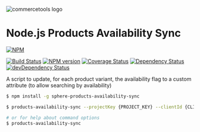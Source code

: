 ![commercetools logo](https://cdn.rawgit.com/commercetools/press-kit/master/PNG/72DPI/CT%20logo%20horizontal%20RGB%2072dpi.png)

# Node.js Products Availability Sync

[![NPM](https://nodei.co/npm/sphere-products-availability-sync.png?downloads=true)](https://www.npmjs.org/package/sphere-products-availability-sync)

[![Build Status](https://secure.travis-ci.org/sphereio/sphere-products-availability-sync.png?branch=master)](http://travis-ci.org/sphereio/sphere-products-availability-sync) [![NPM version](https://badge.fury.io/js/sphere-products-availability-sync.png)](http://badge.fury.io/js/sphere-products-availability-sync) [![Coverage Status](https://coveralls.io/repos/sphereio/sphere-products-availability-sync/badge.png?branch=master)](https://coveralls.io/r/sphereio/sphere-products-availability-sync?branch=master) [![Dependency Status](https://david-dm.org/sphereio/sphere-products-availability-sync.png?theme=shields.io)](https://david-dm.org/sphereio/sphere-products-availability-sync) [![devDependency Status](https://david-dm.org/sphereio/sphere-products-availability-sync/dev-status.png?theme=shields.io)](https://david-dm.org/sphereio/sphere-products-availability-sync#info=devDependencies)

A script to update, for each product variant, the availability flag to a custom attribute (to allow searching by availability)

```bash
$ npm install -g sphere-products-availability-sync

$ products-availability-sync --projectKey {PROJECT_KEY} --clientId {CLIENT_ID} --clientSecret {CLIENT_SECRET}

# or for help about command options
$ products-availability-sync
```
